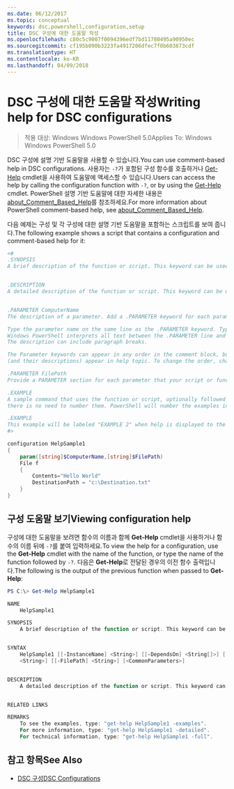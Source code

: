 ```yaml
---
ms.date: 06/12/2017
ms.topic: conceptual
keywords: dsc,powershell,configuration,setup
title: DSC 구성에 대한 도움말 작성
ms.openlocfilehash: c80c5c9007f0094396edf7bd11780495a90950ec
ms.sourcegitcommit: cf195b090b3223fa4917206dfec7f0b603873cdf
ms.translationtype: HT
ms.contentlocale: ko-KR
ms.lasthandoff: 04/09/2018
---
```

# <a name="writing-help-for-dsc-configurations"></a><span data-ttu-id="8852f-103">DSC 구성에 대한 도움말 작성</span><span class="sxs-lookup"><span data-stu-id="8852f-103">Writing help for DSC configurations</span></span>

><span data-ttu-id="8852f-104">적용 대상: Windows Windows PowerShell 5.0</span><span class="sxs-lookup"><span data-stu-id="8852f-104">Applies To: Windows Windows PowerShell 5.0</span></span>

<span data-ttu-id="8852f-105">DSC 구성에 설명 기반 도움말을 사용할 수 있습니다.</span><span class="sxs-lookup"><span data-stu-id="8852f-105">You can use comment-based help in DSC configurations.</span></span> <span data-ttu-id="8852f-106">사용자는 `-?`가 포함된 구성 함수를 호출하거나 [Get-Help](https://technet.microsoft.com/library/hh849696.aspx) cmdlet을 사용하여 도움말에 액세스할 수 있습니다.</span><span class="sxs-lookup"><span data-stu-id="8852f-106">Users can access the help by calling the configuration function with `-?`, or by using the [Get-Help](https://technet.microsoft.com/library/hh849696.aspx) cmdlet.</span></span> <span data-ttu-id="8852f-107">PowerShell 설명 기반 도움말에 대한 자세한 내용은 [about_Comment_Based_Help](https://technet.microsoft.com/library/hh847834.aspx)를 참조하세요.</span><span class="sxs-lookup"><span data-stu-id="8852f-107">For more information about PowerShell comment-based help, see [about_Comment_Based_Help](https://technet.microsoft.com/library/hh847834.aspx).</span></span>

<span data-ttu-id="8852f-108">다음 예제는 구성 및 각 구성에 대한 설명 기반 도움말을 포함하는 스크립트를 보여 줍니다.</span><span class="sxs-lookup"><span data-stu-id="8852f-108">The following example shows a script that contains a configuration and comment-based help for it:</span></span>

```powershell
<#
.SYNOPSIS
A brief description of the function or script. This keyword can be used only once for each configuration.


.DESCRIPTION
A detailed description of the function or script. This keyword can be used only once for each configuration.


.PARAMETER ComputerName
The description of a parameter. Add a .PARAMETER keyword for each parameter in the function or script syntax.

Type the parameter name on the same line as the .PARAMETER keyword. Type the parameter description on the lines following the .PARAMETER keyword.
Windows PowerShell interprets all text between the .PARAMETER line and the next keyword or the end of the comment block as part of the parameter description.
The description can include paragraph breaks.

The Parameter keywords can appear in any order in the comment block, but the function or script syntax determines the order in which the parameters
(and their descriptions) appear in help topic. To change the order, change the syntax.

.PARAMETER FilePath
Provide a PARAMETER section for each parameter that your script or function accepts.

.EXAMPLE
A sample command that uses the function or script, optionally followed by sample output and a description. Repeat this keyword for each example. If you have multiple examples,
there is no need to number them. PowerShell will number the examples in help text.

.EXAMPLE
This example will be labeled "EXAMPLE 2" when help is displayed to the user.
#>

configuration HelpSample1
{
    param([string]$ComputerName,[string]$FilePath)
    File f
    {
        Contents="Hello World"
        DestinationPath = "c:\Destination.txt"
    }
}
```

## <a name="viewing-configuration-help"></a><span data-ttu-id="8852f-109">구성 도움말 보기</span><span class="sxs-lookup"><span data-stu-id="8852f-109">Viewing configuration help</span></span>

<span data-ttu-id="8852f-110">구성에 대한 도움말을 보려면 함수의 이름과 함께 **Get-Help** cmdlet을 사용하거나 함수의 이름 뒤에 `-?`를 붙여 입력하세요.</span><span class="sxs-lookup"><span data-stu-id="8852f-110">To view the help for a configuration, use the **Get-Help** cmdlet with the name of the function, or type the name of the function followed by `-?`.</span></span> <span data-ttu-id="8852f-111">다음은 **Get-Help**로 전달된 경우의 이전 함수 출력입니다.</span><span class="sxs-lookup"><span data-stu-id="8852f-111">The following is the output of the previous function when passed to **Get-Help**:</span></span>

```powershell
PS C:\> Get-Help HelpSample1

NAME
    HelpSample1

SYNOPSIS
    A brief description of the function or script. This keyword can be used only once for each configuration.


SYNTAX
    HelpSample1 [[-InstanceName] <String>] [[-DependsOn] <String[]>] [[-OutputPath] <String>] [[-ConfigurationData] <Hashtable>] [[-ComputerName]
    <String>] [[-FilePath] <String>] [<CommonParameters>]


DESCRIPTION
    A detailed description of the function or script. This keyword can be used only once for each configuration.


RELATED LINKS

REMARKS
    To see the examples, type: "get-help HelpSample1 -examples".
    For more information, type: "get-help HelpSample1 -detailed".
    For technical information, type: "get-help HelpSample1 -full".
```

## <a name="see-also"></a><span data-ttu-id="8852f-112">참고 항목</span><span class="sxs-lookup"><span data-stu-id="8852f-112">See Also</span></span>
* [<span data-ttu-id="8852f-113">DSC 구성</span><span class="sxs-lookup"><span data-stu-id="8852f-113">DSC Configurations</span></span>](configurations.md)